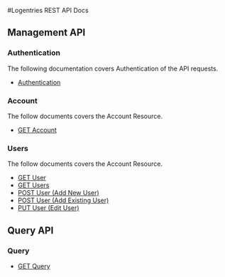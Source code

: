 #Logentries REST API Docs

## Management API 

### Authentication
The following documentation covers Authentication of the API requests.
* [Authentication](Authentication.md)

### Account
The follow documents covers the Account Resource.

* [GET Account](Account/GetAccount.md)

### Users
The follow documents covers the Account Resource.

* [GET User](Users/GetUser.md)
* [GET Users](Users/GetUsers.md)
* [POST User (Add New User)](Users/AddUser.md)
* [POST User (Add Existing User)](Users/AddExistingUser.md)
* [PUT User (Edit User)](Users/EditUser.md)

## Query API

### Query
* [GET Query](Query/GetQuery.md)
